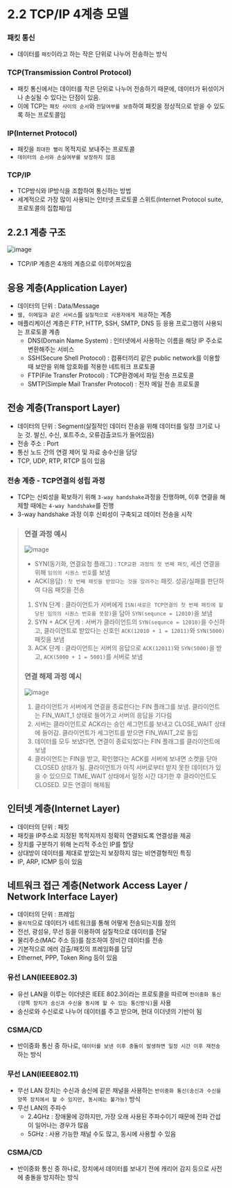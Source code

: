 # 2.2 TCP/IP 4계층 모델

### 패킷 통신

- 데이터를 `패킷`이라고 하는 작은 단위로 나누어 전송하는 방식

### TCP(Transmission Control Protocol)

- 패킷 통신에서는 데이터를 작은 단위로 나누어 전송하기 때문에, 데이터가 뒤섞이거나 손실될 수 있다는 단점이 있음.
- 이에 TCP는 `패킷 사이의 순서`와 `전달여부를 보증`하여 패킷을 정상적으로 받을 수 있도록 하는 프로토콜임

### IP(Internet Protocol)

- 패킷을 `최대한 빨리` 목적지로 보내주는 프로토콜
- `데이터의 순서와 손실여부를 보장하지 않음`

### TCP/IP

- TCP방식와 IP방식을 조합하여 통신하는 방법
- 세계적으로 가장 많이 사용되는 인터넷 프로토콜 스위트(Internet Protocol suite, 프로토콜의 집합체)임

## 2.2.1 계층 구조

![image](https://media.vlpt.us/images/jogiyo/post/0e189400-41bb-4f42-a4c0-e9b0564053d3/image.png)

- TCP/IP 계층은 4개의 계층으로 이루어져있음

## 응용 계층(Application Layer)

- 데이터의 단위 : Data/Message
- `웹, 이메일과 같은 서비스`를 `실질적으로 사용자에게 제공`하는 계층
- 애플리케이션 계층은 FTP, HTTP, SSH, SMTP, DNS 등 응용 프로그램이 사용되는 프로토콜 계층
  - DNS(Domain Name System) : 인터넷에서 사용하는 이름을 해당 IP 주소로 변환해주는 서비스
  - SSH(Secure Shell Protocol) : 컴퓨터끼리 같은 public network를 이용할 때 보안을 위해 암호화를 적용한 네트워크 프로토콜
  - FTP(File Transfer Protocol) : TCP환경에서 파일 전송 프로토콜
  - SMTP(Simple Mail Transfer Protocol) : 전자 메일 전송 프로토콜

## 전송 계층(Transport Layer)

- 데이터의 단위 : Segment(실질적인 데이터 전송을 위해 데이터를 일정 크기로 나눈 것. 발신, 수신, 포트주소, 오류검출코드가 들어있음)
- 전송 주소 : Port
- 통신 노드 간의 연결 제어 및 자료 송수신을 담당
- TCP, UDP, RTP, RTCP 등이 있음

### 전송 계층 - TCP연결의 성립 과정

- TCP는 신뢰성을 확보하기 위해 `3-way handshake`과정을 진행하며, 이후 연결을 해제할 때에는 `4-way handshake`를 진행
- 3-way handshake 과정 이후 신뢰성이 구축되고 데이터 전송을 시작

> ### 연결 과정 예시
>
> ![image](https://media.geeksforgeeks.org/wp-content/uploads/TCP-connection-1.png)
>
> - SYN(동기화, 연결요청 플래그) : `TCP교환 과정의 첫 번째 패킷`, 세션 연결을 위해 `임의의 시퀀스 번호`를 보냄
> - ACK(응답) : `첫 번째 패킷을 받았다는 것을 알려주는` 패킷. 성공/실패를 판단하여 다음 패킷을 전송
>
> 1. SYN 단계 : 클라이언트가 서버에게 `ISN(새로은 TCP연결의 첫 번째 패킷에 할당된 임의의 시퀀스 번호를 뜻함)`을 담아 `SYN(sequnce = 12010)`을 보냄
> 2. SYN + ACK 단계 : 서버가 클라이언트의 `SYN(sequnce = 12010)`을 수신하고, 클라이언트로 받았다는 신호인 `ACK(12010 + 1 = 12011)`와 `SYN(5000)`패킷을 보냄
> 3. ACK 단계 : 클라이언트는 서버의 응답으로 `ACK(12011)`와 `SYN(5000)`을 받고, `ACK(5000 + 1 = 5001)`를 서버로 보냄
>
> ### 연결 해제 과정 예시
>
> ![image](https://media.geeksforgeeks.org/wp-content/uploads/CN.png)
>
> 1. 클라이언트가 서버에게 연결을 종료한다는 FIN 플래그를 보냄. 클라이언트는 FIN_WAIT_1 상태로 들어가고 서버의 응답을 기다림
> 2. 서버는 클라이언트로 ACK라는 승인 세그먼트를 보내고 CLOSE_WAIT 상태에 들어감. 클라이언트가 세그먼트를 받으면 FIN_WAIT_2로 돌입
> 3. 데이터를 모두 보냈다면, 연결이 종료되었다는 FIN 플래그를 클라이언트에 보냄
> 4. 클라이언트는 FIN을 받고, 확인했다는 ACK를 서버에 보내면 소켓을 닫아 CLOSED 상태가 됨. 클라이언트가 아직 서버로부터 받지 못한 데이터가 있을 수 있으므로 TIME_WAIT 상태에서 일정 시간 대기한 후 클라이언트도 CLOSED. 모든 연결이 해제됨

## 인터넷 계층(Internet Layer)

- 데이터의 단위 : 패킷
- 패킷을 IP주소로 지정된 목적지까지 정확히 연결되도록 연결성을 제공
- 장치를 구분하기 위해 논리적 주소인 IP를 할당
- 상대방이 데이터를 제대로 받았는지 보장하지 않는 비연결형적인 특징
- IP, ARP, ICMP 등이 있음

## 네트워크 접근 계층(Network Access Layer / Network Interface Layer)

- 데이터의 단위 : 프레임
- `물리적`으로 데이터가 네트워크를 통해 어떻게 전송되는지를 정의
- 전선, 광섬유, 무선 등을 이용하여 실질적으로 데이터를 전달
- 물리주소(MAC 주소 등)를 참조하여 장비간 데이터를 전송
- 기본적으로 에러 검출/패킷의 프레임화를 담당
- Ethernet, PPP, Token Ring 등이 있음

### 유선 LAN(IEEE802.3)

- 유선 LAN을 이루는 이더넷은 IEEE 802.3이라는 프로토콜을 따르며 `전이중화 통신(양쪽 장치가 송신과 수신을 동시에 할 수 있는 통신방식)`을 사용
- 송신로와 수신로로 나누어 데이터를 주고 받으며, 현대 이더넷의 기반이 됨

### CSMA/CD

- 반이중화 통신 중 하나로, `데이터를 보낸 이후 충돌이 발생하면 일정 시간 이후 재전송`하는 방식

### 무선 LAN(IEEE802.11)

- 무선 LAN 장치는 수신과 송신에 같은 채널을 사용하는 `반이중화 통신(송신과 수신을 양쪽 장치에서 할 수 있지만, 동시에는 불가능)` 방식
- 무선 LAN의 주파수
  - 2.4GHz : 장애물에 강하지만, 가장 오래 사용된 주파수이기 때문에 전파 간섭이 일어나는 경우가 많음
  - 5GHz : 사용 가능한 채널 수도 많고, 동시에 사용할 수 있음

### CSMA/CD

- 반이중화 통신 중 하나로, 장치에서 데이터를 보내기 전에 캐리어 감지 등으로 사전에 충돌을 방지하는 방식
